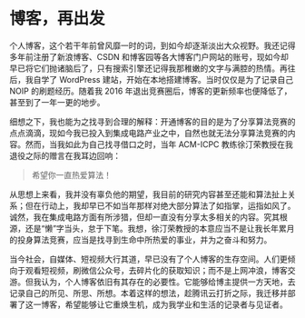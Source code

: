 # 博客，再出发


个人博客，这个若干年前曾风靡一时的词，到如今却逐渐淡出大众视野。我还记得多年前注册了新浪博客、CSDN 和博客园等各大博客门户网站的账号，现如今却早已将它们抛诸脑后了，只有搜索引擎还记得我那稚嫩的文字与满腔的热情。再往后，我自学了 WordPress 建站，开始在本地搭建博客。当时仅仅是为了记录自己 NOIP 的刷题经历。随着我 2016 年退出竞赛圈后，博客的更新频率也便降低了，甚至到了一年一更的地步。

细想之下，我也能为之找寻到合理的解释：开通博客的目的是为了分享算法竞赛的点点滴滴，现如今我已投入到集成电路产业之中，自然也就无法分享算法竞赛的内容。然而，当我如此为自己找寻借口之时，当年 ACM-ICPC 教练徐汀荣教授在我退役之际的赠言在我耳边回响：

> 希望你一直热爱算法！

从思想上来看，我并没有辜负他的期望，我目前的研究内容甚至还能和算法扯上关系；但在行动上，我却早已不如当年那样对绝大部分算法了如指掌，运指如风了。诚然，我在集成电路方面有所涉猎，但却一直没有分享太多相关的内容。究其根源，还是“懒”字当头，怠于下笔。我想，徐汀荣教授的本意应当不是让我长年累月的投身算法竞赛，应当是找寻到生命中所热爱的事业，并为之奋斗和努力。

当今社会，自媒体、短视频大行其道，早已没有了个人博客的生存空间。人们更倾向于观看短视频，刷微信公众号，去碎片化的获取知识；而不是上网冲浪，博客交游。但我认为，个人博客依旧有其存在的必要性。它能够给博主提供一方天地，去记录自己的所见、所思、所想。本着这样的想法，趁腾讯云打折之际，我迁移并部署了这一博客，希望能够让它重焕生机，成为我学业和生活的记录者与见证者。
